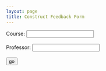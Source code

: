 ```yaml
---
layout: page
title: Construct Feedback Form
---
```

<form action="https://forms.brockport.edu/view.php" method="get" />
<input type="hidden" name="id" value="3544702" />
<label for="element_1">Course: </label><input type="text" name="element_1" />
<br /><br />
<label for="element_2">Professor: </label><input type="text" name="element_2" />
<br /><br />
<input type="submit" value="go" />